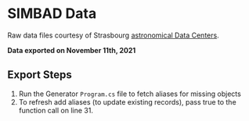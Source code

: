 # SIMBAD Data
Raw data files courtesy of Strasbourg [astronomical Data Centers](https://cds.u-strasbg.fr/).

**Data exported on November 11th, 2021**

## Export Steps
1. Run the Generator `Program.cs` file to fetch aliases for missing objects
2. To refresh add aliases (to update existing records), pass true to the function call on line 31.